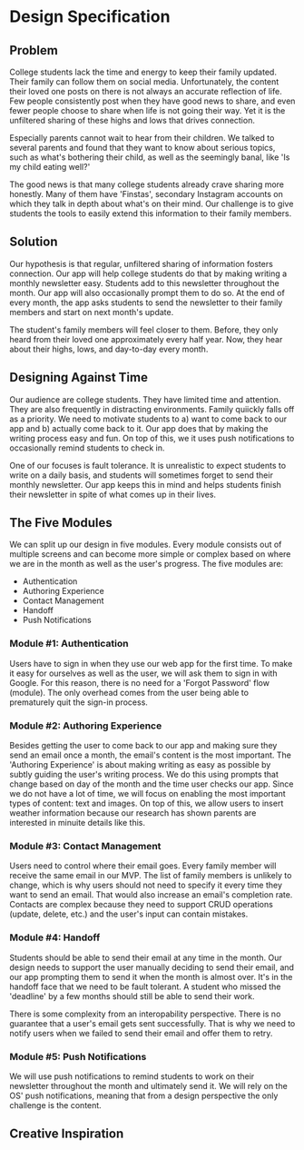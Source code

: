 # Design Specification

## Problem
College students lack the time and energy to keep their family updated. Their family can follow them on social media. Unfortunately, the content their loved one posts on there is not always an accurate reflection of life. Few people consistently post when they have good news to share, and even fewer people choose to share when life is not going their way. Yet it is the unfiltered sharing of these highs and lows that drives connection.

Especially parents cannot wait to hear from their children. We talked to several parents and found that they want to know about serious topics, such as what's bothering their child, as well as the seemingly banal, like 'Is my child eating well?'

The good news is that many college students already crave sharing more honestly. Many of them have 'Finstas', secondary Instagram accounts on which they talk in depth about what's on their mind. Our challenge is to give students the tools to easily extend this information to their family members.

## Solution
Our hypothesis is that regular, unfiltered sharing of information fosters connection. Our app will help college students do that by making writing a monthly newsletter easy. Students add to this newsletter throughout the month. Our app will also occasionally prompt them to do so. At the end of every month, the app asks students to send the newsletter to their family members and start on next month's update.

The student's family members will feel closer to them. Before, they only heard from their loved one approximately every half year. Now, they hear about their highs, lows, and day-to-day every month.

## Designing Against Time
Our audience are college students. They have limited time and attention. They are also frequently in distracting environments. Family quiickly falls off as a priority. We need to motivate students to a) want to come back to our app and b) actually come back to it. Our app does that by making the writing process easy and fun. On top of this, we it uses push notifications to occasionally remind students to check in.

One of our focuses is fault tolerance. It is unrealistic to expect students to write on a daily basis, and students will sometimes forget to send their monthly newsletter. Our app keeps this in mind and helps students finish their newsletter in spite of what comes up in their lives.

## The Five Modules
We can split up our design in five modules. Every module consists out of multiple screens and can become more simple or complex based on where we are in the month as well as the user's progress. The five modules are:

* Authentication
* Authoring Experience
* Contact Management
* Handoff
* Push Notifications

### Module #1: Authentication
Users have to sign in when they use our web app for the first time. To make it easy for ourselves as well as the user, we will ask them to sign in with Google. For this reason, there is no need for a 'Forgot Password' flow (module). The only overhead comes from the user being able to prematurely quit the sign-in process.

### Module #2: Authoring Experience
Besides getting the user to come back to our app and making sure they send an email once a month, the email's content is the most important. The 'Authoring Experience' is about making writing as easy as possible by subtly guiding the user's writing process. We do this using prompts that change based on day of the month and the time user checks our app. Since we do not have a lot of time, we will focus on enabling the most important types of content: text and images. On top of this, we allow users to insert weather information because our research has shown parents are interested in minuite details like this.

### Module #3: Contact Management
Users need to control where their email goes. Every family member will receive the same email in our MVP. The list of family members is unlikely to change, which is why users should not need to specify it every time they want to send an email. That would also increase an email's completion rate. Contacts are complex because they need to support CRUD operations (update, delete, etc.) and the user's input can contain mistakes.

### Module #4: Handoff
Students should be able to send their email at any time in the month. Our design needs to support the user manually deciding to send their email, and our app prompting them to send it when the month is almost over. It's in the handoff face that we need to be fault tolerant. A student who missed the 'deadline' by a few months should still be able to send their work.

There is some complexity from an interopability perspective. There is no guarantee that a user's email gets sent successfully. That is why we need to notify users when we failed to send their email and offer them to retry.

### Module #5: Push Notifications
We will use push notifications to remind students to work on their newsletter throughout the month and ultimately send it. We will rely on the OS' push notifications, meaning that from a design perspective the only challenge is the content.

## Creative Inspiration
